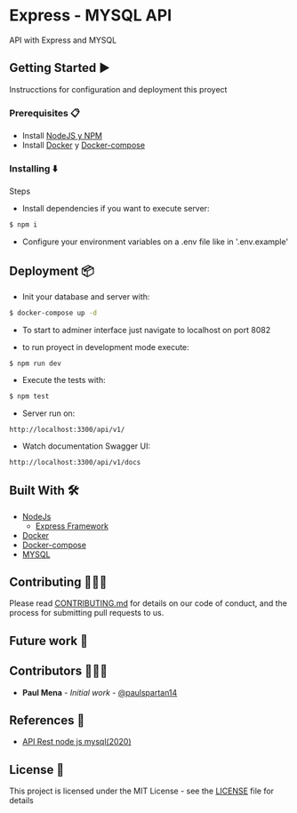 # Express - MYSQL API

API with Express and MYSQL

## Getting Started :arrow_forward:

Instrucctions for configuration and deployment this proyect

### Prerequisites :clipboard:

- Install [NodeJS y NPM](https://nodejs.org/es/download/)
- Install [Docker](https://docs.docker.com/engine/install/) y [Docker-compose](https://docs.docker.com/compose/install/)

### Installing :arrow_down:

Steps

- Install dependencies if you want to execute server:
```sh
$ npm i
```
- Configure your environment variables on a .env file like in '.env.example'

## Deployment :package:

- Init your database and server with:
```sh
$ docker-compose up -d
```

- To start to adminer interface just navigate to localhost on port 8082


- to run proyect in development mode execute:
```
$ npm run dev
```

- Execute the tests with:
```sh
$ npm test
```

- Server run on:

`http://localhost:3300/api/v1/`

- Watch documentation Swagger UI:

`http://localhost:3300/api/v1/docs`

## Built With :hammer_and_wrench:

- [NodeJs](https://nodejs.org/es/)
  - [Express Framework](https://expressjs.com/es/)
- [Docker](https://docs.docker.com/)
- [Docker-compose](https://docs.docker.com/compose/)
- [MYSQL](https://www.mysql.com/)

## Contributing :family_man_man_boy:

Please read [CONTRIBUTING.md](https://www.aaaimx.org/cod) for details on our code of conduct, and the process for submitting pull requests to us.

## Future work :rocket:

## Contributors :family_man_man_boy:

- **Paul Mena** - _Initial work_ - [@paulspartan14](https://github.com/paulspartan14)

## References :link:

- [API Rest node js mysql(2020)](https://www.youtube.com/watch?v=_Fh13KHVJU0&list=PLTUzJ8zLXj1zabIVKysqm_VjO6-jpyUIz)

## License :page_facing_up:

This project is licensed under the MIT License - see the [LICENSE](LICENSE) file for details
